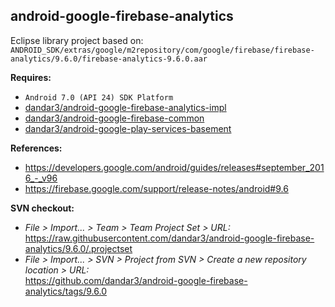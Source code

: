 ## android-google-firebase-analytics

Eclipse library project based on:<br/>
`ANDROID_SDK/extras/google/m2repository/com/google/firebase/firebase-analytics/9.6.0/firebase-analytics-9.6.0.aar`

**Requires:**
- `Android 7.0 (API 24) SDK Platform`
- [dandar3/android-google-firebase-analytics-impl](https://github.com/dandar3/android-google-firebase-analytics-impl/tree/9.6.0)
- [dandar3/android-google-firebase-common](https://github.com/dandar3/android-google-firebase-common/tree/9.6.0)
- [dandar3/android-google-play-services-basement](https://github.com/dandar3/android-google-play-services-basement/tree/9.6.0)

**References:**
- https://developers.google.com/android/guides/releases#september_2016_-_v96
- https://firebase.google.com/support/release-notes/android#9.6

**SVN checkout:**
- _File > Import... > Team > Team Project Set > URL:_<br/>
  https://raw.githubusercontent.com/dandar3/android-google-firebase-analytics/9.6.0/.projectset
- _File > Import... > SVN > Project from SVN > Create a new repository location > URL:_<br/> 
  https://github.com/dandar3/android-google-firebase-analytics/tags/9.6.0
